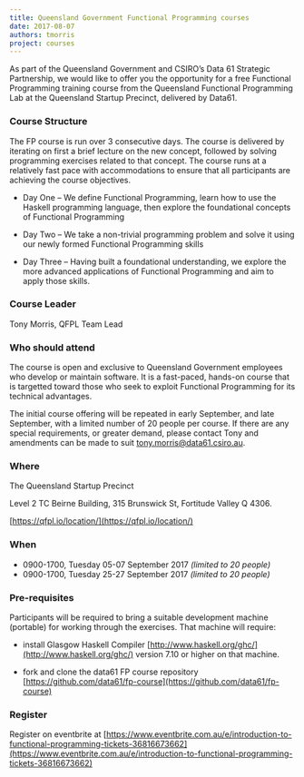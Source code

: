 ```yaml
---
title: Queensland Government Functional Programming courses
date: 2017-08-07
authors: tmorris
project: courses
---
```


As part of the Queensland Government and CSIRO’s Data 61 Strategic Partnership, we would like to offer you the opportunity for a free Functional Programming training course from the Queensland Functional Programming Lab at the Queensland Startup Precinct, delivered by Data61.

### Course Structure

The FP course is run over 3 consecutive days. The course is delivered by iterating on first a brief lecture on the new concept, followed by solving programming exercises related to that concept. The course runs at a relatively fast pace with accommodations to ensure that all participants are achieving the course objectives.

* Day One – We define Functional Programming, learn how to use the Haskell programming language, then explore the foundational concepts of Functional Programming

* Day Two – We take a non-trivial programming problem and solve it using our newly formed Functional Programming skills

* Day Three – Having built a foundational understanding, we explore the more advanced applications of Functional Programming and aim to apply those skills.

### Course Leader

Tony Morris, QFPL Team Lead

### Who should attend

The course is open and exclusive to Queensland Government employees who develop or maintain software. It is a fast-paced, hands-on course that is targetted toward those who seek to exploit Functional Programming for its technical advantages.

The initial course offering will be repeated in early September, and late September, with a limited number of 20 people per course. If there are any special requirements, or greater demand, please contact Tony and amendments can be made to suit [tony.morris@data61.csiro.au](tony.morris@data61.csiro.au). 

### Where

The Queensland Startup Precinct

Level 2 TC Beirne Building, 315 Brunswick St, Fortitude Valley Q 4306.

[https://qfpl.io/location/](https://qfpl.io/location/)

### When

* 0900-1700, Tuesday 05-07 September 2017 *(limited to 20 people)*
* 0900-1700, Tuesday 25-27 September 2017 *(limited to 20 people)*

### Pre-requisites

Participants will be required to bring a suitable development machine (portable) for working through the exercises. That machine  will require:

* install Glasgow Haskell Compiler [http://www.haskell.org/ghc/](http://www.haskell.org/ghc/) version 7.10 or higher on that machine.

* fork and clone the data61 FP course repository [https://github.com/data61/fp-course](https://github.com/data61/fp-course)

### Register

Register on eventbrite at [https://www.eventbrite.com.au/e/introduction-to-functional-programming-tickets-36816673662](https://www.eventbrite.com.au/e/introduction-to-functional-programming-tickets-36816673662)
